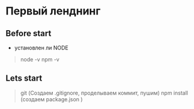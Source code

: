 # Первый ленднинг
## Before start
* установлен ли NODE
>node -v 
>npm -v 

## Lets start
> git  (Создаем .gitignore, проделываем коммит, пушим)
> npm install (создаем package.json )